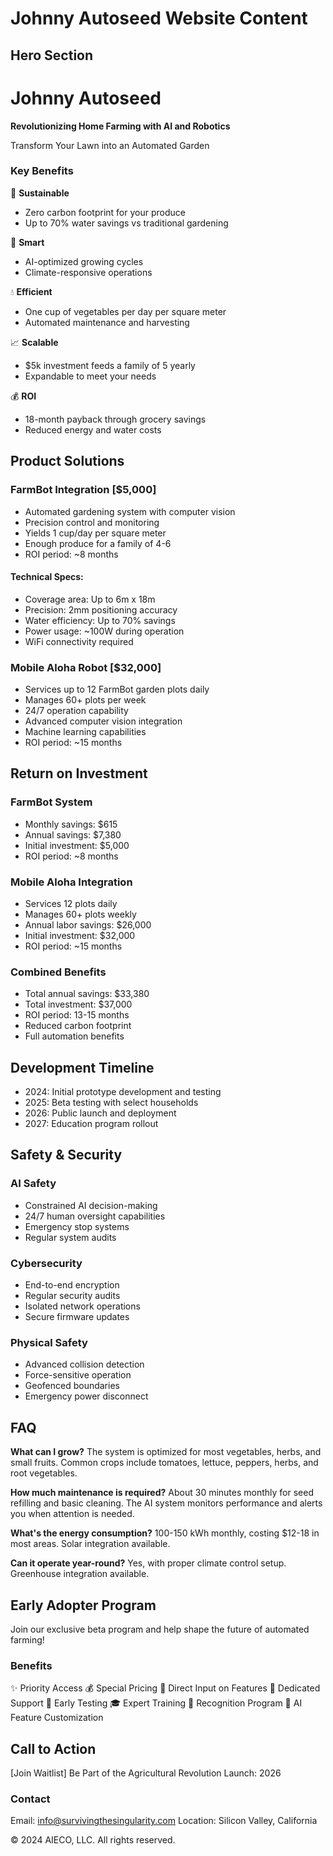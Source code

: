 # Johnny Autoseed Website Content

## Hero Section
# Johnny Autoseed
**Revolutionizing Home Farming with AI and Robotics**

Transform Your Lawn into an Automated Garden

### Key Benefits
🌿 **Sustainable**
- Zero carbon footprint for your produce
- Up to 70% water savings vs traditional gardening

🧠 **Smart**
- AI-optimized growing cycles
- Climate-responsive operations

💧 **Efficient**
- One cup of vegetables per day per square meter
- Automated maintenance and harvesting

📈 **Scalable**
- $5k investment feeds a family of 5 yearly
- Expandable to meet your needs

💰 **ROI**
- 18-month payback through grocery savings
- Reduced energy and water costs

## Product Solutions

### FarmBot Integration [$5,000]
- Automated gardening system with computer vision
- Precision control and monitoring
- Yields 1 cup/day per square meter
- Enough produce for a family of 4-6
- ROI period: ~8 months

#### Technical Specs:
- Coverage area: Up to 6m x 18m
- Precision: 2mm positioning accuracy
- Water efficiency: Up to 70% savings
- Power usage: ~100W during operation
- WiFi connectivity required

### Mobile Aloha Robot [$32,000]
- Services up to 12 FarmBot garden plots daily
- Manages 60+ plots per week
- 24/7 operation capability
- Advanced computer vision integration
- Machine learning capabilities
- ROI period: ~15 months

## Return on Investment
### FarmBot System
- Monthly savings: $615
- Annual savings: $7,380
- Initial investment: $5,000
- ROI period: ~8 months

### Mobile Aloha Integration
- Services 12 plots daily
- Manages 60+ plots weekly
- Annual labor savings: $26,000
- Initial investment: $32,000
- ROI period: ~15 months

### Combined Benefits
- Total annual savings: $33,380
- Total investment: $37,000
- ROI period: 13-15 months
- Reduced carbon footprint
- Full automation benefits

## Development Timeline
- 2024: Initial prototype development and testing
- 2025: Beta testing with select households
- 2026: Public launch and deployment
- 2027: Education program rollout

## Safety & Security
### AI Safety
- Constrained AI decision-making
- 24/7 human oversight capabilities
- Emergency stop systems
- Regular system audits

### Cybersecurity
- End-to-end encryption
- Regular security audits
- Isolated network operations
- Secure firmware updates

### Physical Safety
- Advanced collision detection
- Force-sensitive operation
- Geofenced boundaries
- Emergency power disconnect

## FAQ
**What can I grow?**
The system is optimized for most vegetables, herbs, and small fruits. Common crops include tomatoes, lettuce, peppers, herbs, and root vegetables.

**How much maintenance is required?**
About 30 minutes monthly for seed refilling and basic cleaning. The AI system monitors performance and alerts you when attention is needed.

**What's the energy consumption?**
100-150 kWh monthly, costing $12-18 in most areas. Solar integration available.

**Can it operate year-round?**
Yes, with proper climate control setup. Greenhouse integration available.

## Early Adopter Program
Join our exclusive beta program and help shape the future of automated farming!

### Benefits
✨ Priority Access
💰 Special Pricing
🎯 Direct Input on Features
🤝 Dedicated Support
🔬 Early Testing
🎓 Expert Training
🌟 Recognition Program
🤖 AI Feature Customization

## Call to Action
[Join Waitlist]
Be Part of the Agricultural Revolution
Launch: 2026

### Contact
Email: info@survivingthesingularity.com
Location: Silicon Valley, California

© 2024 AIECO, LLC. All rights reserved.
